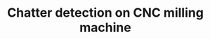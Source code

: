 ---
layout: page
title: Chatter detection on CNC milling machine
description: Neural network based chatter detection and control on a CNC milling machine
img: assets/img/nncd/chatter.jpg
importance: 2
category: Previous
redirect: https://github.com/SatyamBhawsinghka/LBC_Project
---